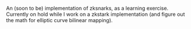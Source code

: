 An (soon to be) implementation of zksnarks, as a learning exercise. Currently on hold while I work on a zkstark implementation (and figure out the math for elliptic curve bilinear mapping).